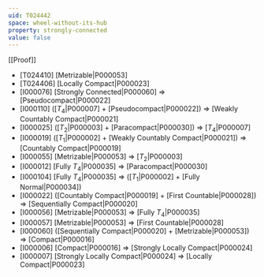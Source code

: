 ```yaml
---
uid: T024442
space: wheel-without-its-hub
property: strongly-connected
value: false
---
```

[[Proof]]

* [T024410] [Metrizable|P000053]
* [T024406] [Locally Compact|P000023]
* [I000076] [Strongly Connected|P000060] => [Pseudocompact|P000022]
* [I000110] ([$T_4$|P000007] + [Pseudocompact|P000022]) => [Weakly Countably Compact|P000021]
* [I000025] ([$T_2$|P000003] + [Paracompact|P000030]) => [$T_4$|P000007]
* [I000019] ([$T_1$|P000002] + [Weakly Countably Compact|P000021]) => [Countably Compact|P000019]
* [I000055] [Metrizable|P000053] => [$T_2$|P000003]
* [I000012] [Fully $T_4$|P000035] => [Paracompact|P000030]
* [I000104] [Fully $T_4$|P000035] => ([$T_1$|P000002] + [Fully Normal|P000034])
* [I000022] ([Countably Compact|P000019] + [First Countable|P000028]) => [Sequentially Compact|P000020]
* [I000056] [Metrizable|P000053] => [Fully $T_4$|P000035]
* [I000057] [Metrizable|P000053] => [First Countable|P000028]
* [I000060] ([Sequentially Compact|P000020] + [Metrizable|P000053]) => [Compact|P000016]
* [I000006] [Compact|P000016] => [Strongly Locally Compact|P000024]
* [I000007] [Strongly Locally Compact|P000024] => [Locally Compact|P000023]

